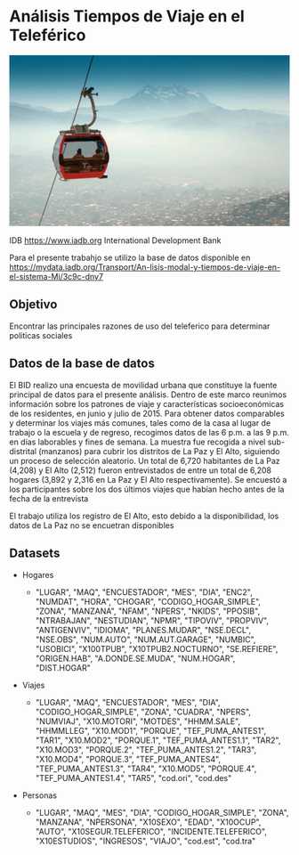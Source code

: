 # Análisis Tiempos de Viaje en el Teleférico

<img src="teleferico.png"  width="600">

IDB https://www.iadb.org
International Development Bank

Para el presente trabahjo se utilizo la base de datos disponible en https://mydata.iadb.org/Transport/An-lisis-modal-y-tiempos-de-viaje-en-el-sistema-Mi/3c9c-dny7

## Objetivo
Encontrar las principales razones de uso del teleferico para determinar politicas sociales

## Datos de la base de datos
El BID realizo una encuesta de movilidad urbana que constituye la fuente principal de datos para el presente análisis. Dentro de este marco reunimos información sobre los patrones de viaje y características socioeconómicas de los residentes, en junio y julio de 2015. Para obtener datos comparables y determinar los viajes más comunes, tales como de la casa al lugar de trabajo o la escuela y de regreso, recogimos datos de las 6 p.m. a las 9 p.m. en días laborables y fines de semana. La muestra fue recogida a nivel sub-distrital (manzanos) para cubrir los distritos de La Paz y El Alto, siguiendo un proceso de selección aleatorio. Un total de 6,720 habitantes de La Paz (4,208) y El Alto (2,512) fueron entrevistados de entre un total de 6,208 hogares (3,892 y 2,316 en La Paz y El Alto respectivamente). Se encuestó a los participantes sobre los dos últimos viajes que habían hecho antes de la fecha de la entrevista

El trabajo utiliza los registro de El Alto, esto debido a la disponibilidad, los datos de La Paz no se encuetran disponibles


## Datasets
- Hogares
  - "LUGAR", "MAQ", "ENCUESTADOR", "MES", "DIA", "ENC2", "NUMDAT", "HORA", "CHOGAR", "CODIGO_HOGAR_SIMPLE", "ZONA", "MANZANA", "NFAM", "NPERS", "NKIDS", "PPOSIB", "NTRABAJAN", "NESTUDIAN", "NPMR", "TIPOVIV", "PROPVIV", "ANTIGENVIV", "IDIOMA", "PLANES.MUDAR", "NSE.DECL", "NSE.OBS", "NUM.AUTO", "NUM.AUT.GARAGE", "NUMBIC", "USOBICI", "X100TPUB", "X10TPUB2.NOCTURNO", "SE.REFIERE", "ORIGEN.HAB", "A.DONDE.SE.MUDA", "NUM.HOGAR", "DIST.HOGAR"

- Viajes
  - "LUGAR", "MAQ", "ENCUESTADOR", "MES", "DIA", "CODIGO_HOGAR_SIMPLE", "ZONA", "CUADRA", "NPERS", "NUMVIAJ", "X10.MOTORI", "MOTDES", "HHMM.SALE", "HHMMLLEG", "X10.MOD1", "PORQUE", "TEF_PUMA_ANTES1", "TAR1", "X10.MOD2", "PORQUE.1", "TEF_PUMA_ANTES1.1", "TAR2", "X10.MOD3", "PORQUE.2", "TEF_PUMA_ANTES1.2", "TAR3", "X10.MOD4", "PORQUE.3", "TEF_PUMA_ANTES4", "TEF_PUMA_ANTES1.3", "TAR4", "X10.MOD5", "PORQUE.4", "TEF_PUMA_ANTES1.4", "TAR5", "cod.ori", "cod.des" 

- Personas
  - "LUGAR", "MAQ", "MES", "DIA", "CODIGO_HOGAR_SIMPLE", "ZONA", "MANZANA", "NPERSONA", "X10SEXO", "EDAD", "X10OCUP", "AUTO", "X10SEGUR.TELEFERICO", "INCIDENTE.TELEFERICO", "X10ESTUDIOS", "INGRESOS", "VIAJO", "cod.est", "cod.tra"


